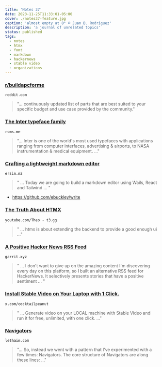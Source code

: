 ```yaml
---
title: 'Notes 37'
date: 2023-11-25T11:33:01-05:00
cover: ./notes37-feature.jpg
caption: 'almost empty at 8° © Juan B. Rodriguez'
description: 'a journal of unrelated topics'
status: published
tags:
  - notes
  - htmx
  - font
  - markdown
  - hackernews
  - stable video
  - organizations
---
```


### [r/buildapcforme](https://www.reddit.com/r/buildapcforme/)

`reddit.com`

> "... continuously updated list of parts that are best suited to your specific budget and use case provided by the community."

### [The Inter typeface family](https://rsms.me/inter/)

`rsms.me`

> "... Inter is one of the world's most used typefaces with applications ranging from computer interfaces, advertising & airports, to NASA instrumentation & medical equipment. ..."

### [Crafting a lightweight markdown editor](https://www.ersin.nz/articles/markdown-editor-with-wails-react-tailwind)

`ersin.nz`

> " ... Today we are going to build a markdown editor using Wails, React and Tailwind ... "

- https://github.com/ebuckley/write

### [The Truth About HTMX](https://www.youtube.com/watch?v=NA5Fcgs_viU)

`youtube.com/Theo - t3․gg`

> " ... htmx is about extending the backend to provide a good enough ui ..."

### [A Positive Hacker News RSS Feed](https://garrit.xyz/posts/2023-11-24-positive-hackernews)

`garrit.xyz`

> " ... I don't want to give up on the amazing content I'm discovering every day on this platform, so I built an alternative RSS feed for HackerNews. It selectively presents stories that have a positive sentiment ... "

### [Install Stable Video on Your Laptop with 1 Click.](https://x.com/cocktailpeanut/status/1728075614807048208?s=20)

`x.com/cocktailpeanut`

> " ... Generate video on your LOCAL machine with Stable Video and run it for free, unlimited, with one click. ..."

### [Navigators](https://lethain.com/navigators/)

`lethain.com`

> "... So, instead we went with a pattern that I’ve experimented with a few times: Navigators. The core structure of Navigators are along these lines: ..."
